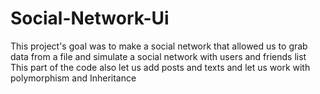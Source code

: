 # Social-Network-Ui
This project's goal was to make a social network that allowed us to grab data from a file and simulate a social network with users and friends list
This part of the code also let us add posts and texts and let us work with polymorphism and Inheritance
